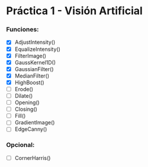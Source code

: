 # Práctica 1 - Visión Artificial
### Funciones:
- [x] AdjustIntensity()
- [x] EqualizeIntensity()
- [x] FilterImage()
- [x] GaussKernel1D()
- [x] GaussianFilter()
- [x] MedianFilter()
- [x] HighBoost()
- [ ] Erode()
- [ ] Dilate()
- [ ] Opening()
- [ ] Closing()
- [ ] Fill()
- [ ] GradientImage()
- [ ] EdgeCanny()
### Opcional: 
- [ ] CornerHarris()

